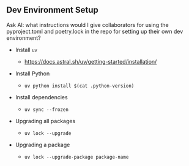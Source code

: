 ## Dev Environment Setup

Ask AI: what instructions would I give collaborators for using the pyproject.toml and poetry.lock in the repo for setting up their own dev environment?

* Install `uv`
  * https://docs.astral.sh/uv/getting-started/installation/
* Install Python
  * `uv python install $(cat .python-version)`
* Install dependencies
  * `uv sync --frozen`


* Upgrading all packages
  * `uv lock --upgrade`
* Upgrading a package
  * `uv lock --upgrade-package package-name`